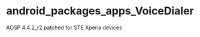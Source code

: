 android_packages_apps_VoiceDialer
=================================

AOSP 4.4.2_r2 patched for STE Xperia devices
